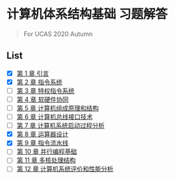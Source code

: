 # 计算机体系结构基础 习题解答

> For UCAS 2020 Autumn

## List
- [x] [第 1 章 引言](assignment_ch1/main.md)
- [x] [第 2 章 指令系统](assignment_ch2/main.md)
- [ ] [第 3 章 特权指令系统]()
- [ ] [第 4 章 软硬件协同](assignment_ch4/main.md)
- [ ] [第 5 章 计算机组成原理和结构]()
- [ ] [第 6 章 计算机总线接口技术]()
- [ ] [第 7 章 计算机系统启动过程分析]()
- [x] [第 8 章 运算器设计](assignment_ch8/main.md)
- [x] [第 9 章 指令流水线](assignment_ch9/main.md)
- [ ] [第 10 章 并行编程基础]()
- [ ] [第 11 章 多核处理结构]()
- [ ] [第 12 章 计算机系统评价和性能分析]()